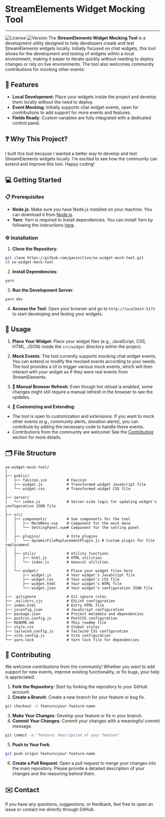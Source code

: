 # StreamElements Widget Mocking Tool
---
![License](https://img.shields.io/github/license/gavinclive/se-widget-mock-tool)
![Version](https://img.shields.io/github/v/release/gavinclive/se-widget-mock-tool)
The **StreamElements Widget Mocking Tool** is a development utility designed to help developers create and test StreamElements widgets locally. Initially focused on chat widgets, this tool allows for the development and testing of widgets within a local environment, making it easier to iterate quickly without needing to deploy changes or rely on live environments. The tool also welcomes community contributions for mocking other events.

## 🚀 Features
- **Local Development**: Place your widgets inside the project and develop them locally without the need to deploy.
- **Event Mocking**: Initially supports chat widget events, open for contributions to add support for more events and features.
- **Fields Ready**: Custom variables are fully integrated with a dedicated control panel.

## ❓ Why This Project?
I built this tool because I wanted a better way to develop and test StreamElements widgets locally. I'm excited to see how the community can extend and improve this tool. Happy coding!

## 💻 Getting Started
### 📋 Prerequisites
- **Node.js**: Make sure you have Node.js installed on your machine. You can download it from [Node.js](https://nodejs.org).
- **Yarn**: Yarn is required to install dependencies. You can install Yarn by following the instructions [here](https://yarnpkg.com/getting-started/install).

### ⚙️ Installation
1. **Clone the Repository**:
```sh
git clone https://github.com/gavinclive/se-widget-mock-tool.git
cd se-widget-mock-tool
```

2. **Install Dependencies**:
```sh
yarn
```

3. **Run the Development Server**:
```sh
yarn dev
```

4. **Access the Tool**:
Open your browser and go to `http://localhost:5173` to start developing and testing your widgets.

## 📖 Usage
1. **Place Your Widget**:
Place your widget files (e.g., JavaScript, CSS, HTML, JSON) inside the `src/widget` directory within the project.

2. **Mock Events**:
The tool currently supports mocking chat widget events. You can extend or modify the mocked events according to your needs. The tool provides a UI to trigger various mock events, which will then interact with your widget as if they were real events from StreamElements.

3. **🔄 Manual Browser Refresh**:
Even though hot reload is enabled, some changes might still require a manual refresh in the browser to see the updates.

4. **🔧 Customizing and Extending**:
- The tool is open to customization and extensions. If you want to mock other events (e.g., community alerts, donation alerts), you can contribute by adding the necessary code to handle these events.
- Contributions from the community are welcome! See the [Contributing](#contributing) section for more details.

## 🗂️ File Structure
```
se-widget-mock-tool/
│
├── public/
│   ├── favicon.ico         # Favicon
│   ├── widget.js           # Transformed widget JavaScript file
│   └── widget.css          # Transformed widget CSS file
│
├── server/
│   └── index.js            # Server-side logic for updating widget's configuration JSON file
│
├── src/
│   ├── components/         # Vue components for the tool
│   │   ├── MockMenu.vue    # Component for the mock menu
│   │   └── SettingPanel.vue# Component for the setting panel
│   │
│   ├── plugins/            # Vite plugins
│   │   └── dynamicFileReplacementPlugin.js # Custom plugin for file replacement
│   │
│   ├── utils/              # Utility functions
│   │   ├── html.js         # HTML utilities
│   │   └── index.js        # General utilities
│   │
│   └── widget/             # Place your widget files here
│       ├── widget.js       # Your widget's JavaScript file
│       ├── widget.css      # Your widget's CSS file
│       ├── widget.html     # Your widget's HTML file
│       └── widget.json     # Your widget's configuration JSON file
│
├── .gitignore              # Git ignore rules
├── .eslintrc.cjs           # ESLint configuration
├── index.html              # Entry HTML file
├── jsconfig.json           # JavaScript configuration
├── package.json            # Project metadata and dependencies
├── postcss.config.js       # PostCSS configuration
├── README.md               # This readme file
├── style.css               # Global styles
├── tailwind.config.js      # Tailwind CSS configuration
├── vite.config.js          # Vite configuration
└── yarn.lock               # Yarn lock file for dependencies

```

## 🤝 Contributing
We welcome contributions from the community! Whether you want to add support for new events, improve existing functionality, or fix bugs, your help is appreciated.
1. **Fork the Repository**: Start by forking the repository to your GitHub account.
2. **Create a Branch**: Create a new branch for your feature or bug fix.
```sh
git checkout -b feature/your-feature-name
```
3. **Make Your Changes**: Develop your feature or fix in your branch.
4. **Commit Your Changes**: Commit your changes with a meaningful commit message.
```sh
git commit -m "feature: description of your feature"
```
5. **Push to Your Fork**:
```sh
git push origin feature/your-feature-name
```
6. **Create a Pull Request**: Open a pull request to merge your changes into the main repository. Please provide a detailed description of your changes and the reasoning behind them.

## ✉️ Contact
If you have any questions, suggestions, or feedback, feel free to open an issue or contact me directly through GitHub.